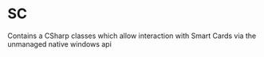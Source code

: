 # SC
Contains a CSharp classes which allow interaction with Smart Cards via the unmanaged native windows api
